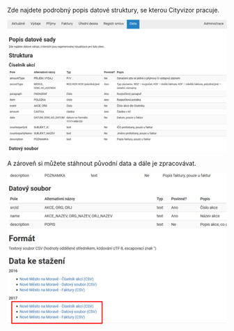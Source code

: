Zde najdete podrobný popis datové struktury, se kterou Cityvizor pracuje. 

![Data_1](Data_1.png)

A zároveň si můžete stáhnout původní data a dále je zpracovávat. 

![Data_2](Data_2.png)
